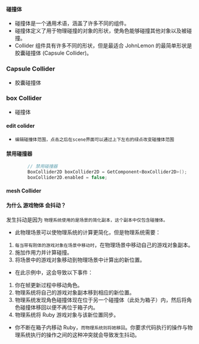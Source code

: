 #### 碰撞体
* 碰撞体是一个通用术语，涵盖了许多不同的组件。
* 碰撞体定义了用于物理碰撞的对象的形状，使角色能够碰撞其他对象以及被碰撞。
* Collider 组件具有许多不同的形状，但是最适合 JohnLemon 的最简单形状是胶囊碰撞体 (Capsule Collider)。


### Capsule Collider
* 胶囊碰撞体 

### box Collider
* 碰撞体

#### edit colider
* `编辑碰撞体范围，点击之后在scene界面可以通过上下左右的绿点改变碰撞体范围`

#### 禁用碰撞器
```c
        // 禁用碰撞器
        BoxCollider2D boxCollider2D = GetComponent<BoxCollider2D>();
        boxCollider2D.enabled = false;
```

#### mesh Collider

#### 为什么 游戏物体 会抖动？
发生抖动是因为 `物理系统使用的是场景的简化副本，这个副本中仅包含碰撞体。`
* 此物理场景可以使物理系统的计算更简化，但是物理系统需要：
1. `每当带有刚体的游戏对象在场景中移动时`，在物理场景中移动自己的游戏对象副本。
2. 施加作用力并计算碰撞。
3. 将场景中的游戏对象移动到物理场景中计算出的新位置。
* 在此示例中，这会导致以下事件：
1. 你在帧更新过程中移动角色。
2. 物理系统将自己的游戏对象副本移到相应的新位置。
3. 物理系统发现角色碰撞体现在位于另一个碰撞体（此处为箱子）内，然后将角色碰撞体移回以便不再位于箱子内。
4. 物理系统将 Ruby 游戏对象与该新位置同步。
* 你不断在箱子内移动 Ruby，`而物理系统则将她移回`。你要求代码执行的操作与物理系统执行的操作之间的这种冲突就会导致发生抖动。



